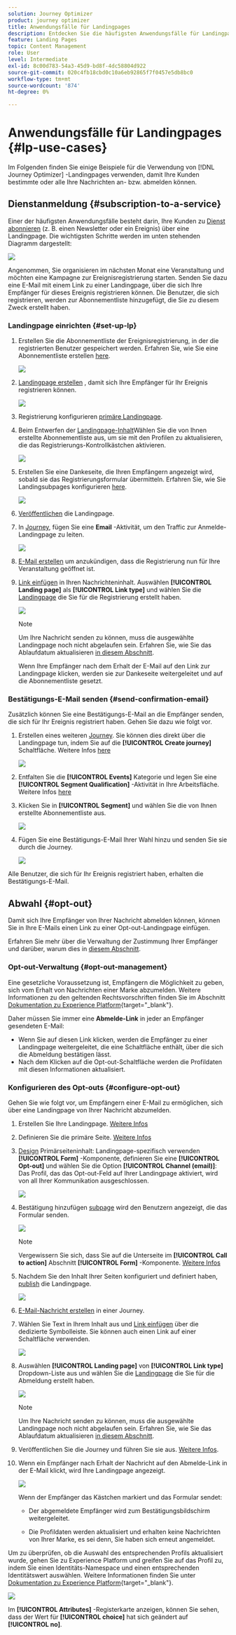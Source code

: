 ```yaml
---
solution: Journey Optimizer
product: journey optimizer
title: Anwendungsfälle für Landingpages
description: Entdecken Sie die häufigsten Anwendungsfälle für Landingpages in Journey Optimizer.
feature: Landing Pages
topic: Content Management
role: User
level: Intermediate
exl-id: 8c00d783-54a3-45d9-bd8f-4dc58804d922
source-git-commit: 020c4fb18cbd0c10a6eb92865f7f0457e5db8bc0
workflow-type: tm+mt
source-wordcount: '874'
ht-degree: 0%

---
```


# Anwendungsfälle für Landingpages {#lp-use-cases}

Im Folgenden finden Sie einige Beispiele für die Verwendung von [!DNL Journey Optimizer] -Landingpages verwenden, damit Ihre Kunden bestimmte oder alle Ihre Nachrichten an- bzw. abmelden können.

## Dienstanmeldung {#subscription-to-a-service}

Einer der häufigsten Anwendungsfälle besteht darin, Ihre Kunden zu [Dienst abonnieren](subscription-list.md) (z. B. einen Newsletter oder ein Ereignis) über eine Landingpage. Die wichtigsten Schritte werden im unten stehenden Diagramm dargestellt:

![](assets/lp_subscription-uc.png)

Angenommen, Sie organisieren im nächsten Monat eine Veranstaltung und möchten eine Kampagne zur Ereignisregistrierung starten<!--to keep your customers that are interested updated on that event-->. Senden Sie dazu eine E-Mail mit einem Link zu einer Landingpage, über die sich Ihre Empfänger für dieses Ereignis registrieren können. Die Benutzer, die sich registrieren, werden zur Abonnementliste hinzugefügt, die Sie zu diesem Zweck erstellt haben.

### Landingpage einrichten {#set-up-lp}

1. Erstellen Sie die Abonnementliste der Ereignisregistrierung, in der die registrierten Benutzer gespeichert werden. Erfahren Sie, wie Sie eine Abonnementliste erstellen [here](subscription-list.md#define-subscription-list).

   ![](assets/lp_subscription-uc-list.png)

1. [Landingpage erstellen](create-lp.md) , damit sich Ihre Empfänger für Ihr Ereignis registrieren können.

   ![](assets/lp_create-lp-details.png)

1. Registrierung konfigurieren [primäre Landingpage](create-lp.md#configure-primary-page).

1. Beim Entwerfen der [Landingpage-Inhalt](design-lp.md)Wählen Sie die von Ihnen erstellte Abonnementliste aus, um sie mit den Profilen zu aktualisieren, die das Registrierungs-Kontrollkästchen aktivieren.

   ![](assets/lp_subscription-uc-lp-list.png)

1. Erstellen Sie eine Dankeseite, die Ihren Empfängern angezeigt wird, sobald sie das Registrierungsformular übermitteln. Erfahren Sie, wie Sie Landingsubpages konfigurieren [here](create-lp.md#configure-subpages).

   ![](assets/lp_subscription-uc-thanks.png)

1. [Veröffentlichen](create-lp.md#publish) die Landingpage.

1. In [Journey](../building-journeys/journey.md), fügen Sie eine **Email** -Aktivität, um den Traffic zur Anmelde-Landingpage zu leiten.

   ![](assets/lp_subscription-uc-journey.png)

1. [E-Mail erstellen](../email/get-started-email-design.md) um anzukündigen, dass die Registrierung nun für Ihre Veranstaltung geöffnet ist.

1. [Link einfügen](../email/message-tracking.md#insert-links) in Ihren Nachrichteninhalt. Auswählen **[!UICONTROL Landing page]** als **[!UICONTROL Link type]** und wählen Sie die [Landingpage](create-lp.md#configure-primary-page) die Sie für die Registrierung erstellt haben.

   ![](assets/lp_subscription-uc-link.png)

   >[!NOTE]
   >
   >Um Ihre Nachricht senden zu können, muss die ausgewählte Landingpage noch nicht abgelaufen sein. Erfahren Sie, wie Sie das Ablaufdatum aktualisieren [in diesem Abschnitt](create-lp.md#configure-primary-page).

   Wenn Ihre Empfänger nach dem Erhalt der E-Mail auf den Link zur Landingpage klicken, werden sie zur Dankeseite weitergeleitet und auf die Abonnementliste gesetzt.

### Bestätigungs-E-Mail senden {#send-confirmation-email}

Zusätzlich können Sie eine Bestätigungs-E-Mail an die Empfänger senden, die sich für Ihr Ereignis registriert haben. Gehen Sie dazu wie folgt vor.

1. Erstellen eines weiteren [Journey](../building-journeys/journey.md). Sie können dies direkt über die Landingpage tun, indem Sie auf die **[!UICONTROL Create journey]** Schaltfläche. Weitere Infos [here](create-lp.md#configure-primary-page)

   ![](assets/lp_subscription-uc-create-journey.png)

1. Entfalten Sie die **[!UICONTROL Events]** Kategorie und legen Sie eine **[!UICONTROL Segment Qualification]** -Aktivität in Ihre Arbeitsfläche. Weitere Infos [here](../building-journeys/segment-qualification-events.md)

1. Klicken Sie in **[!UICONTROL Segment]** und wählen Sie die von Ihnen erstellte Abonnementliste aus.

   ![](assets/lp_subscription-uc-confirm-journey.png)

1. Fügen Sie eine Bestätigungs-E-Mail Ihrer Wahl hinzu und senden Sie sie durch die Journey.

   ![](assets/lp_subscription-uc-confirm-email.png)

Alle Benutzer, die sich für Ihr Ereignis registriert haben, erhalten die Bestätigungs-E-Mail.

<!--The event registration's subscription list tracks the profiles who registered and you can send them targeted event updates.-->

## Abwahl {#opt-out}

Damit sich Ihre Empfänger von Ihrer Nachricht abmelden können, können Sie in Ihre E-Mails einen Link zu einer Opt-out-Landingpage einfügen.

Erfahren Sie mehr über die Verwaltung der Zustimmung Ihrer Empfänger und darüber, warum dies in [diesem Abschnitt](../privacy/opt-out.md).

### Opt-out-Verwaltung {#opt-out-management}

Eine gesetzliche Voraussetzung ist, Empfängern die Möglichkeit zu geben, sich vom Erhalt von Nachrichten einer Marke abzumelden. Weitere Informationen zu den geltenden Rechtsvorschriften finden Sie im Abschnitt [Dokumentation zu Experience Platform](https://experienceleague.adobe.com/docs/experience-platform/privacy/regulations/overview.html#regulations){target=&quot;_blank&quot;}.

Daher müssen Sie immer eine **Abmelde-Link** in jeder an Empfänger gesendeten E-Mail:

* Wenn Sie auf diesen Link klicken, werden die Empfänger zu einer Landingpage weitergeleitet, die eine Schaltfläche enthält, über die sich die Abmeldung bestätigen lässt.
* Nach dem Klicken auf die Opt-out-Schaltfläche werden die Profildaten mit diesen Informationen aktualisiert.

### Konfigurieren des Opt-outs {#configure-opt-out}

Gehen Sie wie folgt vor, um Empfängern einer E-Mail zu ermöglichen, sich über eine Landingpage von Ihrer Nachricht abzumelden.

1. Erstellen Sie Ihre Landingpage. [Weitere Infos](create-lp.md)

1. Definieren Sie die primäre Seite. [Weitere Infos](create-lp.md#configure-primary-page)

1. [Design](design-lp.md) Primärseiteninhalt: Landingpage-spezifisch verwenden **[!UICONTROL Form]** -Komponente, definieren Sie eine **[!UICONTROL Opt-out]** und wählen Sie die Option **[!UICONTROL Channel (email)]**: Das Profil, das das Opt-out-Feld auf Ihrer Landingpage aktiviert, wird von all Ihrer Kommunikation ausgeschlossen.

   ![](assets/lp_opt-out-primary-lp.png)

   <!--You can also build your own landing page and host it on the third-party system of your choice.-->

1. Bestätigung hinzufügen [subpage](create-lp.md#configure-subpages) wird den Benutzern angezeigt, die das Formular senden.

   ![](assets/lp_opt-out-subpage.png)

   >[!NOTE]
   >
   >Vergewissern Sie sich, dass Sie auf die Unterseite im **[!UICONTROL Call to action]** Abschnitt **[!UICONTROL Form]** -Komponente. [Weitere Infos](design-lp.md)

1. Nachdem Sie den Inhalt Ihrer Seiten konfiguriert und definiert haben, [publish](create-lp.md#publish) die Landingpage.

   ![](assets/lp_opt-out-publish.png)

1. [E-Mail-Nachricht erstellen](../email/get-started-email-design.md) in einer Journey.

1. Wählen Sie Text in Ihrem Inhalt aus und [Link einfügen](../email/message-tracking.md#insert-links) über die dedizierte Symbolleiste. Sie können auch einen Link auf einer Schaltfläche verwenden.

   ![](assets/lp_opt-out-insert-link.png)

1. Auswählen **[!UICONTROL Landing page]** von **[!UICONTROL Link type]** Dropdown-Liste aus und wählen Sie die [Landingpage](create-lp.md#configure-primary-page) die Sie für die Abmeldung erstellt haben.

   ![](assets/lp_opt-out-landing-page.png)

   >[!NOTE]
   >
   >Um Ihre Nachricht senden zu können, muss die ausgewählte Landingpage noch nicht abgelaufen sein. Erfahren Sie, wie Sie das Ablaufdatum aktualisieren [in diesem Abschnitt](create-lp.md#configure-primary-page).

1. Veröffentlichen Sie die Journey und führen Sie sie aus. [Weitere Infos](../building-journeys/journey.md).

1. Wenn ein Empfänger nach Erhalt der Nachricht auf den Abmelde-Link in der E-Mail klickt, wird Ihre Landingpage angezeigt.

   ![](assets/lp_opt-out-submit-form.png)

   Wenn der Empfänger das Kästchen markiert und das Formular sendet:

   * Der abgemeldete Empfänger wird zum Bestätigungsbildschirm weitergeleitet.

   * Die Profildaten werden aktualisiert und erhalten keine Nachrichten von Ihrer Marke, es sei denn, Sie haben sich erneut angemeldet.

Um zu überprüfen, ob die Auswahl des entsprechenden Profils aktualisiert wurde, gehen Sie zu Experience Platform und greifen Sie auf das Profil zu, indem Sie einen Identitäts-Namespace und einen entsprechenden Identitätswert auswählen. Weitere Informationen finden Sie unter [Dokumentation zu Experience Platform](https://experienceleague.adobe.com/docs/experience-platform/profile/ui/user-guide.html#getting-started){target=&quot;_blank&quot;}.

![](assets/lp_opt-out-profile-choice.png)

Im **[!UICONTROL Attributes]** -Registerkarte anzeigen, können Sie sehen, dass der Wert für **[!UICONTROL choice]** hat sich geändert auf **[!UICONTROL no]**.

<!--

### Other ways to opt out

You can also enable your recipients to unsubscribe whithout using landing pages.

* **One-click opt-out**

    You can add a one-click opt-out link into your email content. This will enable your recipients to quickly unsubscribe from your communications, without being redirected to a landing page where they need to confirm opting out. [Learn more](../privacy/opt-out.md#one-click-opt-out-link)

* **Unsubscribe link in header**

    If the recipients' email client supports displaying an unsubscribe link in the email header, emails sent with [!DNL Journey Optimizer] automatically include this link. [Learn more](../privacy/opt-out.md#unsubscribe-header)

////////


## Leverage landing page submission event {#leverage-lp-event}

You can use information that was submitted on a landing page to send communications to your customers. For example, if a user subscribes to a given subscription list, you can leverage that information to send an email recommending other subscription lists to that user.

To do this, you need to create an event containing the landing page submission information and use it in a journey. Follow the steps below.

1. Go to **[!UICONTROL Administration]** > **[!UICONTROL Configurations]**, and in the **[!UICONTROL Events]** section, select **[!UICONTROL Manage]**.

    ![](assets/lp_subscription-uc-configurations.png)

1. The list of events displays. Select **[!UICONTROL Create Event]**.

    ![](assets/lp_subscription-uc-create-event.png)

1. The event configuration pane opens on the right side of the screen. Configure a rule-based unitary event. [Learn more](../event/about-creating.md)

1. Define the schema: select **[!UICONTROL AJO Email Tracking Experience Event Schema v.1]** (available by default in [!DNL Journey Optimizer]).

    ![](assets/lp_subscription-uc-event-schema.png)

1. In the **[!UICONTROL Fields]** section, select the following elements:

    * **[!UICONTROL _experience]** > **[!UICONTROL customerJourneyManagement]** > **[!UICONTROL messageInteraction]** > **[!UICONTROL Interaction Type]**
    
    * **[!UICONTROL _experience]** > **[!UICONTROL customerJourneyManagement]** > **[!UICONTROL messageInteraction]** > **[!UICONTROL Landing Page Details]** > **[!UICONTROL Landing Page ID]**

    ![](assets/lp_subscription-uc-event-fields.png)

1. Click inside the **[!UICONTROL Event ID condition]** field. Using the simple expression editor, define the condition for the **[!UICONTROL Interaction Type]** and **[!UICONTROL Landing Page ID]** fields. This will be used by the system to identify the events that will trigger your journey.

    ![](assets/lp_subscription-uc-event-id-condition.png)

    >[!NOTE]
    >
    >To find the landing page ID, you can insert the landing page as a link into an email and select the source code from the contextual toolbar to display the landing page information.
    >
    >![](assets/lp_subscription-uc-lp-id.png)

1. Save your changes.

1. Create a [journey](../building-journeys/journey.md). You can do it directly from the landing page by clicking the **[!UICONTROL Create journey]** button. Learn more [here](create-lp.md#configure-primary-page)

    ![](assets/lp_subscription-uc-event-create-journey.png)

1. In the journey, unfold the **[!UICONTROL Events]** category and drop the event that you created into the canvas. Learn more [here](../building-journeys/segment-qualification-events.md)

    ![](assets/lp_subscription-uc-journey-event.png)

1. Unfold the **[!UICONTROL Actions]** category and drop an email action into the canvas.

    ![](assets/lp_subscription-uc-journey-email.png)

///How do you use the information from the event to send an email to the users? -->
